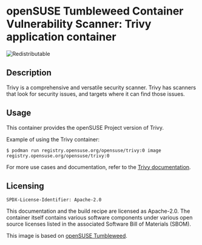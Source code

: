 # openSUSE Tumbleweed Container Vulnerability Scanner: Trivy application container
![Redistributable](https://img.shields.io/badge/Redistributable-Yes-green)


## Description

Trivy is a comprehensive and versatile security scanner. Trivy has scanners
that look for security issues, and targets where it can find those issues.


## Usage

This container provides the openSUSE Project version of Trivy.

Example of using the Trivy container:

```ShellSession
$ podman run registry.opensuse.org/opensuse/trivy:0 image registry.opensuse.org/opensuse/trivy:0
```

For more use cases and documentation, refer to the
[Trivy documentation](https://trivy.dev/latest/docs).


## Licensing

`SPDX-License-Identifier: Apache-2.0`

This documentation and the build recipe are licensed as Apache-2.0.
The container itself contains various software components under various open source licenses listed in the associated
Software Bill of Materials (SBOM).

This image is based on [openSUSE Tumbleweed](https://get.opensuse.org/tumbleweed/).

